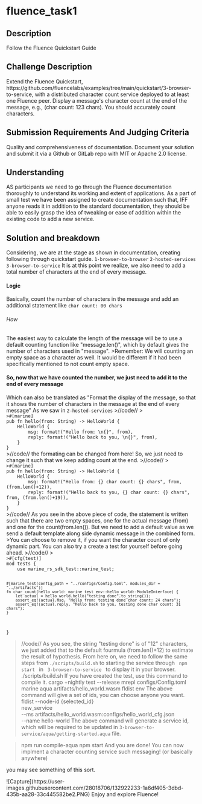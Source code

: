 # fluence_task1
<h2>Description</h2>
Follow the Fluence Quickstart Guide

<h2>Challenge Description</h2>
Extend the Fluence Quickstart, https://github.com/fluencelabs/examples/tree/main/quickstart/3-browser-to-service, with a distributed character count service deployed to at least one Fluence peer. Display a message's character count at the end of the message, e.g., (char count: 123 chars). You should accurately count characters.

<h2>Submission Requirements And Judging Criteria</h2>
Quality and comprehensiveness of documentation. Document your solution and submit it via a Github or GitLab repo with MIT or Apache 2.0 license.

<h2> Understanding </h2>
AS participants we need to go through the Fluence documentation thoroughly to understand its working and extent of applications. 
As a part of small test we have been assigned to create documentation such that, IFF anyone reads it in addition to the standard documentation, they should be able to easily grasp the idea of tweaking or ease of addition within the existing code to add a new service.

<h2> Solution and breakdown </h2>
Considering, we are at the stage as shown in documentation, creating following through quickstart guide.
<code>1-browser-to-browser</code>
<code>2-hosted-services</code>
<code>3-browser-to-service</code>
It is at this point we realize, we also need to add a total number of characters at the end of every message. 
<h4> Logic </h4>
Basically, count the number of characters in the message and add an additional statement like <code>char count: 00 chars</code>
<h6> How </h6> The easiest way to calculate the length of the message will be to use a default counting function like "message.len()", which by default gives the number of characters used in "message".
>Remember: We will counting an empty space as a character as well. It would be different if it had been specifically mentioned to not count empty space.
<h4> So, now that we have counted the number, we just need to add it to the end of every message </h4>
Which can also be translated as "Format the display of the message, so that it shows the number of characters in the message at the end of every message"
As we saw in <code>2-hosted-services</code>
>//code//
><code>
>#[marine]
pub fn hello(from: String) -> HelloWorld {
    HelloWorld {
        msg: format!("Hello from: \n{}", from),
        reply: format!("Hello back to you, \n{}", from),
    }
}
</code>
>//code//
the formating can be changed from here!
So, we just need to change it such that we keep adding count at the end.
>//code//
><code>
>#[marine]
pub fn hello(from: String) -> HelloWorld {
    HelloWorld {
        msg: format!("Hello from: {} char count: {} chars", from, (from.len()+12)),
        reply: format!("Hello back to you, {} char count: {} chars", from, (from.len()+19)),
    }
}
</code>
>//code//
As you see in the above piece of code, the statement is written such that there are two empty spaces, one for the actual message (from) and one for the count(from.len()). But we need to add a default value as we send a default template along side dynamic message in the combined form.
>You can choose to remove it, if you want the character count of only dynamic part.
You can also try a create a test for yourself before going ahead.
>//code//
><code>
>#[cfg(test)]
mod tests {
    use marine_rs_sdk_test::marine_test;

    #[marine_test(config_path = "../configs/Config.toml", modules_dir = "../artifacts")]
    fn char_count(hello_world: marine_test_env::hello_world::ModuleInterface) {
        let actual = hello_world.hello("testing done".to_string());
        assert_eq!(actual.msg, "Hello from: testing done char count: 24 chars");
        assert_eq!(actual.reply, "Hello back to you, testing done char count: 31 chars");
    }
}
</code>
>//code//
As you see, the string "testing done" is of "12" characters, we just added that to the default fourmula (from.len()+12) to estimate the result of hypothesis.
From here on, we need to follow the same steps from <code>./scripts/build.sh</code> to starting the service through <code> npm start </code> in <code> 3-browser-to-service </code> to display it in your browser.
>./scripts/build.sh
If you have created the test, use this command to compile it.
>cargo +nightly test --release
>mrepl configs/Config.toml
>marine aqua artifacts/hello_world.wasm
>fldist env
The above command will give a set of ids, you can choose anyone you want.
>fldist --node-id {selected_id} \
       new_service \
       --ms artifacts/hello_world.wasm:configs/hello_world_cfg.json \
       --name hello-world
The above command will generate a service id, which will be required to be updated in <code>3-browser-to-service/aqua/getting-started.aqua</code> file.

>npm run compile-aqua
>npm start
And you are done! You can now implment a character counting service such messaging! (or basically anywhere)
<p>you may see something of this sort.</p>
![Capture](https://user-images.githubusercontent.com/28018706/132922233-1a6df405-3dbd-435b-aa28-33c445582be2.PNG)
Enjoy and explore Fluence!
